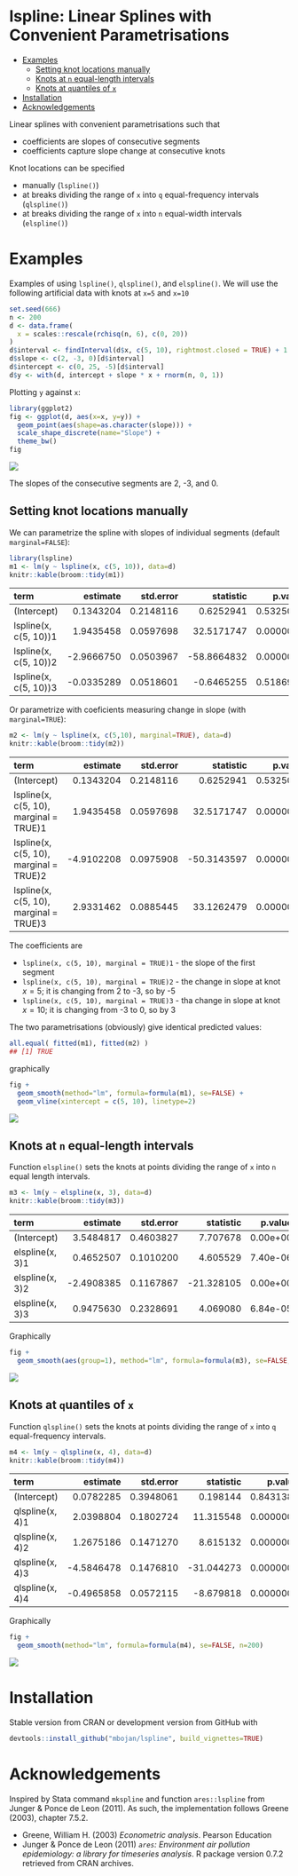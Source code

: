 lspline: Linear Splines with Convenient Parametrisations
================

-   <a href="#examples" id="toc-examples">Examples</a>
    -   <a href="#setting-knot-locations-manually"
        id="toc-setting-knot-locations-manually">Setting knot locations
        manually</a>
    -   <a href="#knots-at-n-equal-length-intervals"
        id="toc-knots-at-n-equal-length-intervals">Knots at <code>n</code>
        equal-length intervals</a>
    -   <a href="#knots-at-quantiles-of-x"
        id="toc-knots-at-quantiles-of-x">Knots at <code>q</code>uantiles of
        <code>x</code></a>
-   <a href="#installation" id="toc-installation">Installation</a>
-   <a href="#acknowledgements"
    id="toc-acknowledgements">Acknowledgements</a>

Linear splines with convenient parametrisations such that

-   coefficients are slopes of consecutive segments
-   coefficients capture slope change at consecutive knots

Knot locations can be specified

-   manually (`lspline()`)
-   at breaks dividing the range of `x` into `q` equal-frequency
    intervals (`qlspline()`)
-   at breaks dividing the range of `x` into `n` equal-width intervals
    (`elspline()`)

# Examples

Examples of using `lspline()`, `qlspline()`, and `elspline()`. We will
use the following artificial data with knots at `x=5` and `x=10`

``` r
set.seed(666)
n <- 200
d <- data.frame(
  x = scales::rescale(rchisq(n, 6), c(0, 20))
)
d$interval <- findInterval(d$x, c(5, 10), rightmost.closed = TRUE) + 1
d$slope <- c(2, -3, 0)[d$interval]
d$intercept <- c(0, 25, -5)[d$interval]
d$y <- with(d, intercept + slope * x + rnorm(n, 0, 1))
```

Plotting `y` against `x`:

``` r
library(ggplot2)
fig <- ggplot(d, aes(x=x, y=y)) + 
  geom_point(aes(shape=as.character(slope))) +
  scale_shape_discrete(name="Slope") +
  theme_bw()
fig
```

![](tools/lspline-show_data-1.png)<!-- -->

The slopes of the consecutive segments are 2, -3, and 0.

## Setting knot locations manually

We can parametrize the spline with slopes of individual segments
(default `marginal=FALSE`):

``` r
library(lspline)
m1 <- lm(y ~ lspline(x, c(5, 10)), data=d)
knitr::kable(broom::tidy(m1))
```

| term                  |   estimate | std.error |   statistic |   p.value |
|:----------------------|-----------:|----------:|------------:|----------:|
| (Intercept)           |  0.1343204 | 0.2148116 |   0.6252941 | 0.5325054 |
| lspline(x, c(5, 10))1 |  1.9435458 | 0.0597698 |  32.5171747 | 0.0000000 |
| lspline(x, c(5, 10))2 | -2.9666750 | 0.0503967 | -58.8664832 | 0.0000000 |
| lspline(x, c(5, 10))3 | -0.0335289 | 0.0518601 |  -0.6465255 | 0.5186955 |

Or parametrize with coeficients measuring change in slope (with
`marginal=TRUE`):

``` r
m2 <- lm(y ~ lspline(x, c(5,10), marginal=TRUE), data=d)
knitr::kable(broom::tidy(m2))
```

| term                                   |   estimate | std.error |   statistic |   p.value |
|:---------------------------------------|-----------:|----------:|------------:|----------:|
| (Intercept)                            |  0.1343204 | 0.2148116 |   0.6252941 | 0.5325054 |
| lspline(x, c(5, 10), marginal = TRUE)1 |  1.9435458 | 0.0597698 |  32.5171747 | 0.0000000 |
| lspline(x, c(5, 10), marginal = TRUE)2 | -4.9102208 | 0.0975908 | -50.3143597 | 0.0000000 |
| lspline(x, c(5, 10), marginal = TRUE)3 |  2.9331462 | 0.0885445 |  33.1262479 | 0.0000000 |

The coefficients are

-   `lspline(x, c(5, 10), marginal = TRUE)1` - the slope of the first
    segment
-   `lspline(x, c(5, 10), marginal = TRUE)2` - the change in slope at
    knot $x=5$; it is changing from 2 to -3, so by -5
-   `lspline(x, c(5, 10), marginal = TRUE)3` - tha change in slope at
    knot $x=10$; it is changing from -3 to 0, so by 3

The two parametrisations (obviously) give identical predicted values:

``` r
all.equal( fitted(m1), fitted(m2) )
## [1] TRUE
```

graphically

``` r
fig +
  geom_smooth(method="lm", formula=formula(m1), se=FALSE) +
  geom_vline(xintercept = c(5, 10), linetype=2)
```

![](tools/lspline-lspline_fitted-1.png)<!-- -->

## Knots at `n` equal-length intervals

Function `elspline()` sets the knots at points dividing the range of `x`
into `n` equal length intervals.

``` r
m3 <- lm(y ~ elspline(x, 3), data=d)
knitr::kable(broom::tidy(m3))
```

| term            |   estimate | std.error |  statistic |  p.value |
|:----------------|-----------:|----------:|-----------:|---------:|
| (Intercept)     |  3.5484817 | 0.4603827 |   7.707678 | 0.00e+00 |
| elspline(x, 3)1 |  0.4652507 | 0.1010200 |   4.605529 | 7.40e-06 |
| elspline(x, 3)2 | -2.4908385 | 0.1167867 | -21.328105 | 0.00e+00 |
| elspline(x, 3)3 |  0.9475630 | 0.2328691 |   4.069080 | 6.84e-05 |

Graphically

``` r
fig +
  geom_smooth(aes(group=1), method="lm", formula=formula(m3), se=FALSE, n=200)
```

![](tools/lspline-elspline-fitted-1.png)<!-- -->

## Knots at `q`uantiles of `x`

Function `qlspline()` sets the knots at points dividing the range of `x`
into `q` equal-frequency intervals.

``` r
m4 <- lm(y ~ qlspline(x, 4), data=d)
knitr::kable(broom::tidy(m4))
```

| term            |   estimate | std.error |  statistic |   p.value |
|:----------------|-----------:|----------:|-----------:|----------:|
| (Intercept)     |  0.0782285 | 0.3948061 |   0.198144 | 0.8431388 |
| qlspline(x, 4)1 |  2.0398804 | 0.1802724 |  11.315548 | 0.0000000 |
| qlspline(x, 4)2 |  1.2675186 | 0.1471270 |   8.615132 | 0.0000000 |
| qlspline(x, 4)3 | -4.5846478 | 0.1476810 | -31.044273 | 0.0000000 |
| qlspline(x, 4)4 | -0.4965858 | 0.0572115 |  -8.679818 | 0.0000000 |

Graphically

``` r
fig +
  geom_smooth(method="lm", formula=formula(m4), se=FALSE, n=200)
```

![](tools/lspline-qlspline-fitted-1.png)<!-- -->

# Installation

Stable version from CRAN or development version from GitHub with

``` r
devtools::install_github("mbojan/lspline", build_vignettes=TRUE)
```

# Acknowledgements

Inspired by Stata command `mkspline` and function `ares::lspline` from
Junger & Ponce de Leon (2011). As such, the implementation follows
Greene (2003), chapter 7.5.2.

-   Greene, William H. (2003) *Econometric analysis*. Pearson Education
-   Junger & Ponce de Leon (2011) *`ares`: Environment air pollution
    epidemiology: a library for timeseries analysis*. R package version
    0.7.2 retrieved from CRAN archives.
